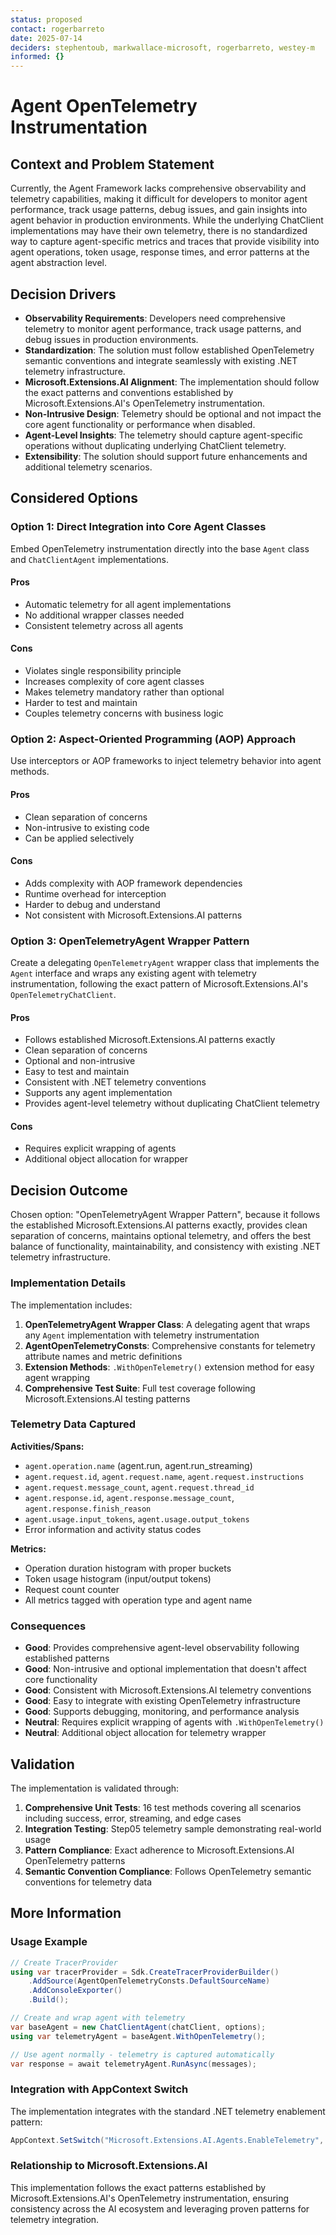 ```yaml
---
status: proposed
contact: rogerbarreto
date: 2025-07-14
deciders: stephentoub, markwallace-microsoft, rogerbarreto, westey-m
informed: {}
---
```


# Agent OpenTelemetry Instrumentation

## Context and Problem Statement

Currently, the Agent Framework lacks comprehensive observability and telemetry capabilities, making it difficult for developers to monitor agent performance, track usage patterns, debug issues, and gain insights into agent behavior in production environments. While the underlying ChatClient implementations may have their own telemetry, there is no standardized way to capture agent-specific metrics and traces that provide visibility into agent operations, token usage, response times, and error patterns at the agent abstraction level.

## Decision Drivers

- **Observability Requirements**: Developers need comprehensive telemetry to monitor agent performance, track usage patterns, and debug issues in production environments.
- **Standardization**: The solution must follow established OpenTelemetry semantic conventions and integrate seamlessly with existing .NET telemetry infrastructure.
- **Microsoft.Extensions.AI Alignment**: The implementation should follow the exact patterns and conventions established by Microsoft.Extensions.AI's OpenTelemetry instrumentation.
- **Non-Intrusive Design**: Telemetry should be optional and not impact the core agent functionality or performance when disabled.
- **Agent-Level Insights**: The telemetry should capture agent-specific operations without duplicating underlying ChatClient telemetry.
- **Extensibility**: The solution should support future enhancements and additional telemetry scenarios.

## Considered Options

### Option 1: Direct Integration into Core Agent Classes

Embed OpenTelemetry instrumentation directly into the base `Agent` class and `ChatClientAgent` implementations.

#### Pros
- Automatic telemetry for all agent implementations
- No additional wrapper classes needed
- Consistent telemetry across all agents

#### Cons
- Violates single responsibility principle
- Increases complexity of core agent classes
- Makes telemetry mandatory rather than optional
- Harder to test and maintain
- Couples telemetry concerns with business logic

### Option 2: Aspect-Oriented Programming (AOP) Approach

Use interceptors or AOP frameworks to inject telemetry behavior into agent methods.

#### Pros
- Clean separation of concerns
- Non-intrusive to existing code
- Can be applied selectively

#### Cons
- Adds complexity with AOP framework dependencies
- Runtime overhead for interception
- Harder to debug and understand
- Not consistent with Microsoft.Extensions.AI patterns

### Option 3: OpenTelemetryAgent Wrapper Pattern

Create a delegating `OpenTelemetryAgent` wrapper class that implements the `Agent` interface and wraps any existing agent with telemetry instrumentation, following the exact pattern of Microsoft.Extensions.AI's `OpenTelemetryChatClient`.

#### Pros
- Follows established Microsoft.Extensions.AI patterns exactly
- Clean separation of concerns
- Optional and non-intrusive
- Easy to test and maintain
- Consistent with .NET telemetry conventions
- Supports any agent implementation
- Provides agent-level telemetry without duplicating ChatClient telemetry

#### Cons
- Requires explicit wrapping of agents
- Additional object allocation for wrapper

## Decision Outcome

Chosen option: "OpenTelemetryAgent Wrapper Pattern", because it follows the established Microsoft.Extensions.AI patterns exactly, provides clean separation of concerns, maintains optional telemetry, and offers the best balance of functionality, maintainability, and consistency with existing .NET telemetry infrastructure.

### Implementation Details

The implementation includes:

1. **OpenTelemetryAgent Wrapper Class**: A delegating agent that wraps any `Agent` implementation with telemetry instrumentation
2. **AgentOpenTelemetryConsts**: Comprehensive constants for telemetry attribute names and metric definitions
3. **Extension Methods**: `.WithOpenTelemetry()` extension method for easy agent wrapping
4. **Comprehensive Test Suite**: Full test coverage following Microsoft.Extensions.AI testing patterns

### Telemetry Data Captured

**Activities/Spans:**
- `agent.operation.name` (agent.run, agent.run_streaming)
- `agent.request.id`, `agent.request.name`, `agent.request.instructions`
- `agent.request.message_count`, `agent.request.thread_id`
- `agent.response.id`, `agent.response.message_count`, `agent.response.finish_reason`
- `agent.usage.input_tokens`, `agent.usage.output_tokens`
- Error information and activity status codes

**Metrics:**
- Operation duration histogram with proper buckets
- Token usage histogram (input/output tokens)
- Request count counter
- All metrics tagged with operation type and agent name

### Consequences

- **Good**: Provides comprehensive agent-level observability following established patterns
- **Good**: Non-intrusive and optional implementation that doesn't affect core functionality
- **Good**: Consistent with Microsoft.Extensions.AI telemetry conventions
- **Good**: Easy to integrate with existing OpenTelemetry infrastructure
- **Good**: Supports debugging, monitoring, and performance analysis
- **Neutral**: Requires explicit wrapping of agents with `.WithOpenTelemetry()`
- **Neutral**: Additional object allocation for telemetry wrapper

## Validation

The implementation is validated through:

1. **Comprehensive Unit Tests**: 16 test methods covering all scenarios including success, error, streaming, and edge cases
2. **Integration Testing**: Step05 telemetry sample demonstrating real-world usage
3. **Pattern Compliance**: Exact adherence to Microsoft.Extensions.AI OpenTelemetry patterns
4. **Semantic Convention Compliance**: Follows OpenTelemetry semantic conventions for telemetry data

## More Information

### Usage Example

```csharp
// Create TracerProvider
using var tracerProvider = Sdk.CreateTracerProviderBuilder()
    .AddSource(AgentOpenTelemetryConsts.DefaultSourceName)
    .AddConsoleExporter()
    .Build();

// Create and wrap agent with telemetry
var baseAgent = new ChatClientAgent(chatClient, options);
using var telemetryAgent = baseAgent.WithOpenTelemetry();

// Use agent normally - telemetry is captured automatically
var response = await telemetryAgent.RunAsync(messages);
```

### Integration with AppContext Switch

The implementation integrates with the standard .NET telemetry enablement pattern:

```csharp
AppContext.SetSwitch("Microsoft.Extensions.AI.Agents.EnableTelemetry", true);
```

### Relationship to Microsoft.Extensions.AI

This implementation follows the exact patterns established by Microsoft.Extensions.AI's OpenTelemetry instrumentation, ensuring consistency across the AI ecosystem and leveraging proven patterns for telemetry integration.
